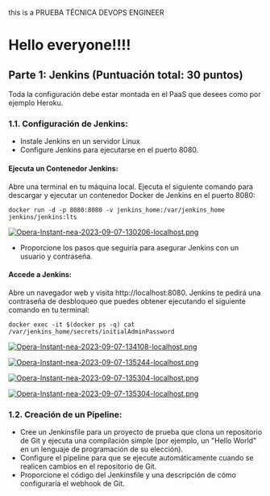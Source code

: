 this is a PRUEBA TÉCNICA DEVOPS ENGINEER

# Hello everyone!!!!

## Parte 1: Jenkins (Puntuación total: 30 puntos)
Toda la configuración debe estar montada en el PaaS que desees como por ejemplo Heroku.
### 1.1. Configuración de Jenkins:

- Instale Jenkins en un servidor Linux
- Configure Jenkins para ejecutarse en el puerto 8080.

#### Ejecuta un Contenedor Jenkins:

Abre una terminal en tu máquina local.
Ejecuta el siguiente comando para descargar y ejecutar un contenedor Docker de Jenkins en el puerto 8080:
```
docker run -d -p 8080:8080 -v jenkins_home:/var/jenkins_home jenkins/jenkins:lts
```


[![Opera-Instant-nea-2023-09-07-130206-localhost.png](https://i.postimg.cc/sDw1QKj4/Opera-Instant-nea-2023-09-07-130206-localhost.png)](https://postimg.cc/svG3bYZM)

- Proporcione los pasos que seguiría para asegurar Jenkins con un usuario y
contraseña.

#### Accede a Jenkins:

Abre un navegador web y visita http://localhost:8080. Jenkins te pedirá una contraseña de desbloqueo que puedes obtener ejecutando el siguiente comando en tu terminal:

```
docker exec -it $(docker ps -q) cat /var/jenkins_home/secrets/initialAdminPassword
```

[![Opera-Instant-nea-2023-09-07-134108-localhost.png](https://i.postimg.cc/jdnZ2cJw/Opera-Instant-nea-2023-09-07-134108-localhost.png)](https://postimg.cc/HVHQPQzd)

[![Opera-Instant-nea-2023-09-07-135244-localhost.png](https://i.postimg.cc/52yVrZHY/Opera-Instant-nea-2023-09-07-135244-localhost.png)](https://postimg.cc/GHWV8gxd)

[![Opera-Instant-nea-2023-09-07-135304-localhost.png](https://i.postimg.cc/RFXd2bJh/Opera-Instant-nea-2023-09-07-135304-localhost.png)](https://postimg.cc/1nVDqBH1)

[![Opera-Instant-nea-2023-09-07-135304-localhost.png](https://i.postimg.cc/RFXd2bJh/Opera-Instant-nea-2023-09-07-135304-localhost.png)](https://postimg.cc/1nVDqBH1)

### 1.2. Creación de un Pipeline:
- Cree un Jenkinsfile para un proyecto de prueba que clona un repositorio de Git y ejecuta una compilación simple (por ejemplo, un "Hello World" en un lenguaje de programación de su elección).
- Configure el pipeline para que se ejecute automáticamente cuando se realicen cambios en el repositorio de Git.
- Proporcione el código del Jenkinsfile y una descripción de cómo configuraría el webhook de Git.

